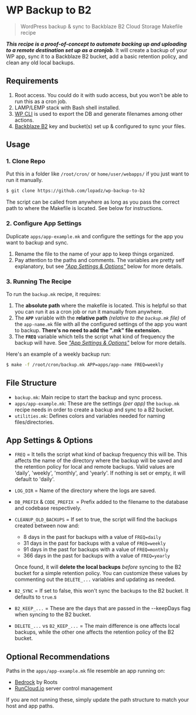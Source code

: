 # WP Backup to B2
> WordPress backup & sync to Backblaze B2 Cloud Storage Makefile recipe

***This recipe is a proof-of-concept to automate backing up and uploading to a remote destination set up as a cronjob***. It will create a backup of your WP app, sync it to a Backblaze B2 bucket, add a basic retention policy, and clean any old local backups.

## Requirements

1. Root access. You could do it with sudo access, but you won't be able to run this as a cron job.
2. LAMP/LEMP stack with Bash shell installed.
3. [WP CLI](https://wp-cli.org/) is used to export the DB and generate filenames among other actions.
4. [Backblaze B2](https://www.backblaze.com/b2/docs/quick_command_line.html) key and bucket(s) set up & configured to sync your files.

## Usage

### 1. Clone Repo 
Put this in a folder like ```/root/cron/``` or ```home/user/webapps/``` if you just want to run it manually.
   ```sh
   $ git clone https://github.com/lopadz/wp-backup-to-b2
   ```
The script can be called from anywhere as long as you pass the correct path to where the Makefile is located. See below for instructions.

### 2. Configure App Settings
Duplicate ```apps/app-example.mk``` and configure the settings for the app you want to backup and sync.
1. Rename the file to the name of your app to keep things organized.
2. Pay attention to the paths and comments. The variables are pretty self explanatory, but see [*"App Settings & Options"*](#app-settings--options) below for more details.

### 3. Running The Recipe
To run the ```backup.mk``` recipe, it requires:
   1. The **absolute path** where the makefile is located. This is helpful so that you can run it as a cron job or run it manually from anywhere.
   2. The **```APP```** variable with the **relative path** *(relative to the ```backup.mk``` file)* of the ```app-name.mk``` file with all the configured settings of the app you want to backup. **There's no need to add the ".mk" file extension.**
   3. The **```FREQ```** variable which tells the script what kind of frequency the backup will have. See [*"App Settings & Options"*](#app-settings--options) below for more details.
   
Here's an example of a weekly backup run:
   ```sh
   $ make -f /root/cron/backup.mk APP=apps/app-name FREQ=weekly
   ```

## File Structure
- ```backup.mk```: Main recipe to start the backup and sync process.
- ```apps/app-example.mk```: These are the settings *(per app)* the ```backup.mk``` recipe needs in order to create a backup and sync to a B2 bucket.
- ```utilities.mk```: Defines colors and variables needed for naming files/directories.

## App Settings & Options
- ```FREQ``` = It tells the script what kind of backup frequency this will be. This affects the name of the directory where the backup will be saved and the retention policy for local and remote backups. Valid values are 'daily', 'weekly', 'monthly', and 'yearly'. If nothing is set or empty, it will default to 'daily'.
-  ```LOG_DIR``` = Name of the directory where the logs are saved.
-  ```DB_PREFIX``` & ```CODE_PREFIX ```= Prefix added to the filename to the database and codebase respectively.
-  ```CLEANUP_OLD_BACKUPS``` = If set to true, the script will find the backups created between now and:
   -  8 days in the past for backups with a value of ```FREQ=daily```
   -  31 days in the past for backups with a value of ```FREQ=weekly```
   -  91 days in the past for backups with a value of ```FREQ=monthly```
   -  366 days in the past for backups with a value of ```FREQ=yearly```

	Once found, it will **delete the local backups** *before* syncing to the B2 bucket for a simple retention policy. You can customize these values by commenting out the ```DELETE_...``` variables and updating as needed.

- ```B2_SYNC``` = If set to false, this won't sync the backups to the B2 bucket. It defaults to ```true```.s
- ```B2_KEEP_...``` = These are the days that are passed in the --keepDays flag when syncing to the B2 bucket.
- ```DELETE_...``` vs ```B2_KEEP_...``` = The main difference is one affects local backups, while the other one affects the retention policy of the B2 bucket.

## Optional Recommendations
Paths in the ```apps/app-example.mk``` file resemble an app running on:
- [Bedrock](https://roots.io/bedrock/) by Roots
- [RunCloud.io](https://runcloud.io/) server control management

If you are not running these, simply update the path structure to match your host and app paths.

